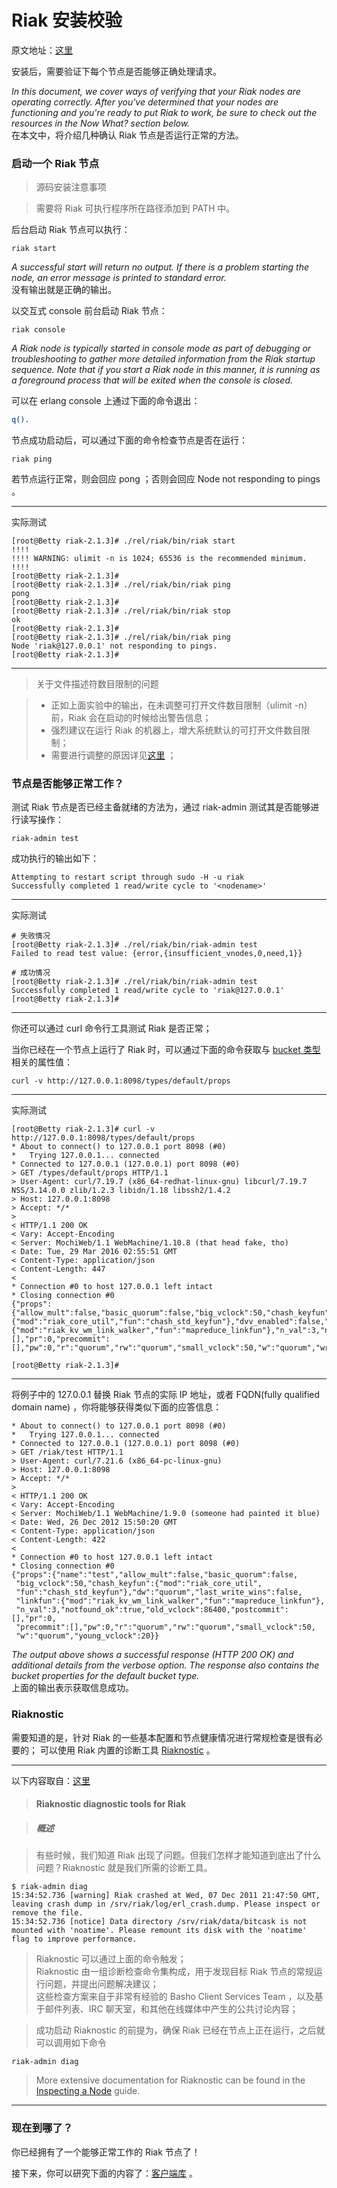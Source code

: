 

# Riak 安装校验

原文地址：[这里](http://docs.basho.com/riak/2.1.3/installing/verify-install/)

安装后，需要验证下每个节点是否能够正确处理请求。

*In this document, we cover ways of verifying that your Riak nodes are operating correctly. After you've determined that your nodes are functioning and you're ready to put Riak to work, be sure to check out the resources in the Now What? section below.*    
在本文中，将介绍几种确认 Riak 节点是否运行正常的方法。

### 启动一个 Riak 节点


> 源码安装注意事项

> 需要将 Riak 可执行程序所在路径添加到 PATH 中。

后台启动 Riak 节点可以执行：

```shell
riak start
```

*A successful start will return no output. If there is a problem starting the node, an error message is printed to standard error.*    
没有输出就是正确的输出。

以交互式 console 前台启动 Riak 节点：

```shell
riak console
```

*A Riak node is typically started in console mode as part of debugging or troubleshooting to gather more detailed information from the Riak startup sequence. Note that if you start a Riak node in this manner, it is running as a foreground process that will be exited when the console is closed.*

可以在 erlang console 上通过下面的命令退出：

```erlang
q().
```

节点成功启动后，可以通过下面的命令检查节点是否在运行：

```shell
riak ping
```

若节点运行正常，则会回应 pong ；否则会回应 Node <nodename> not responding to pings 。

---

实际测试

```shell
[root@Betty riak-2.1.3]# ./rel/riak/bin/riak start
!!!!
!!!! WARNING: ulimit -n is 1024; 65536 is the recommended minimum.
!!!!
[root@Betty riak-2.1.3]# 
[root@Betty riak-2.1.3]# ./rel/riak/bin/riak ping
pong
[root@Betty riak-2.1.3]# 
[root@Betty riak-2.1.3]# ./rel/riak/bin/riak stop
ok
[root@Betty riak-2.1.3]# 
[root@Betty riak-2.1.3]# ./rel/riak/bin/riak ping
Node 'riak@127.0.0.1' not responding to pings.
[root@Betty riak-2.1.3]# 
```

---

> 关于文件描述符数目限制的问题

> - 正如上面实验中的输出，在未调整可打开文件数目限制（ulimit -n）前，Riak 会在启动的时候给出警告信息；    
> - 强烈建议在运行 Riak 的机器上，增大系统默认的可打开文件数目限制；
> - 需要进行调整的原因详见[这里](http://docs.basho.com/riak/2.1.3/ops/tuning/open-files-limit/) ；


### 节点是否能够正常工作？

测试 Riak 节点是否已经主备就绪的方法为，通过 riak-admin 测试其是否能够进行读写操作：

```shell
riak-admin test
```

成功执行的输出如下：

```shell
Attempting to restart script through sudo -H -u riak
Successfully completed 1 read/write cycle to '<nodename>'
```

---

实际测试

```shell
# 失败情况
[root@Betty riak-2.1.3]# ./rel/riak/bin/riak-admin test
Failed to read test value: {error,{insufficient_vnodes,0,need,1}}

# 成功情况
[root@Betty riak-2.1.3]# ./rel/riak/bin/riak-admin test
Successfully completed 1 read/write cycle to 'riak@127.0.0.1'
[root@Betty riak-2.1.3]# 
```

---

你还可以通过 curl 命令行工具测试 Riak 是否正常；

当你已经在一个节点上运行了 Riak 时，可以通过下面的命令获取与 [bucket 类型](http://docs.basho.com/riak/2.1.3/dev/advanced/bucket-types/)相关的属性值：

```shell
curl -v http://127.0.0.1:8098/types/default/props
```

---

实际测试

```shell
[root@Betty riak-2.1.3]# curl -v http://127.0.0.1:8098/types/default/props
* About to connect() to 127.0.0.1 port 8098 (#0)
*   Trying 127.0.0.1... connected
* Connected to 127.0.0.1 (127.0.0.1) port 8098 (#0)
> GET /types/default/props HTTP/1.1
> User-Agent: curl/7.19.7 (x86_64-redhat-linux-gnu) libcurl/7.19.7 NSS/3.14.0.0 zlib/1.2.3 libidn/1.18 libssh2/1.4.2
> Host: 127.0.0.1:8098
> Accept: */*
> 
< HTTP/1.1 200 OK
< Vary: Accept-Encoding
< Server: MochiWeb/1.1 WebMachine/1.10.8 (that head fake, tho)
< Date: Tue, 29 Mar 2016 02:55:51 GMT
< Content-Type: application/json
< Content-Length: 447
< 
* Connection #0 to host 127.0.0.1 left intact
* Closing connection #0
{"props":{"allow_mult":false,"basic_quorum":false,"big_vclock":50,"chash_keyfun":{"mod":"riak_core_util","fun":"chash_std_keyfun"},"dvv_enabled":false,"dw":"quorum","last_write_wins":false,"linkfun":{"mod":"riak_kv_wm_link_walker","fun":"mapreduce_linkfun"},"n_val":3,"notfound_ok":true,"old_vclock":86400,"postcommit":[],"pr":0,"precommit":[],"pw":0,"r":"quorum","rw":"quorum","small_vclock":50,"w":"quorum","write_once":false,"young_vclock":20}}

[root@Betty riak-2.1.3]# 
```
---

将例子中的 127.0.0.1 替换 Riak 节点的实际 IP 地址，或者 FQDN(fully qualified domain name) ，你将能够获得类似下面的应答信息：

```shell
* About to connect() to 127.0.0.1 port 8098 (#0)
*   Trying 127.0.0.1... connected
* Connected to 127.0.0.1 (127.0.0.1) port 8098 (#0)
> GET /riak/test HTTP/1.1
> User-Agent: curl/7.21.6 (x86_64-pc-linux-gnu)
> Host: 127.0.0.1:8098
> Accept: */*
>
< HTTP/1.1 200 OK
< Vary: Accept-Encoding
< Server: MochiWeb/1.1 WebMachine/1.9.0 (someone had painted it blue)
< Date: Wed, 26 Dec 2012 15:50:20 GMT
< Content-Type: application/json
< Content-Length: 422
<
* Connection #0 to host 127.0.0.1 left intact
* Closing connection #0
{"props":{"name":"test","allow_mult":false,"basic_quorum":false,
 "big_vclock":50,"chash_keyfun":{"mod":"riak_core_util",
 "fun":"chash_std_keyfun"},"dw":"quorum","last_write_wins":false,
 "linkfun":{"mod":"riak_kv_wm_link_walker","fun":"mapreduce_linkfun"},
 "n_val":3,"notfound_ok":true,"old_vclock":86400,"postcommit":[],"pr":0,
 "precommit":[],"pw":0,"r":"quorum","rw":"quorum","small_vclock":50,
 "w":"quorum","young_vclock":20}}
```

*The output above shows a successful response (HTTP 200 OK) and additional details from the verbose option. The response also contains the bucket properties for the default bucket type.*    
上面的输出表示获取信息成功。


### Riaknostic

需要知道的是，针对 Riak 的一些基本配置和节点健康情况进行常规检查是很有必要的；
可以使用 Riak 内置的诊断工具 [Riaknostic](http://riaknostic.basho.com/) 。

---

以下内容取自：[这里](http://riaknostic.basho.com/)

> #### **Riaknostic diagnostic tools for Riak**

> ##### 概述

> 有些时候，我们知道 Riak 出现了问题。但我们怎样才能知道到底出了什么问题？Riaknostic 就是我们所需的诊断工具。


```shell
$ riak-admin diag
15:34:52.736 [warning] Riak crashed at Wed, 07 Dec 2011 21:47:50 GMT, leaving crash dump in /srv/riak/log/erl_crash.dump. Please inspect or remove the file.
15:34:52.736 [notice] Data directory /srv/riak/data/bitcask is not mounted with 'noatime'. Please remount its disk with the 'noatime' flag to improve performance.
```

> Riaknostic 可以通过上面的命令触发；    
> Riaknostic 由一组诊断检查命令集构成，用于发现目标 Riak 节点的常规运行问题，并提出问题解决建议；    
> 这些检查方案来自于非常有经验的 Basho Client Services Team ，以及基于邮件列表、IRC 聊天室，和其他在线媒体中产生的公共讨论内容；    

> 成功启动 Riaknostic 的前提为，确保 Riak 已经在节点上正在运行，之后就可以调用如下命令

```shell
riak-admin diag
```

> More extensive documentation for Riaknostic can be found in the [Inspecting a Node](http://docs.basho.com/riak/2.1.3/ops/running/nodes/inspecting/) guide.


---


### 现在到哪了？

你已经拥有了一个能够正常工作的 Riak 节点了！

接下来，你可以研究下面的内容了：[客户端库](http://docs.basho.com/riak/2.1.3/dev/using/libraries/)  。


















